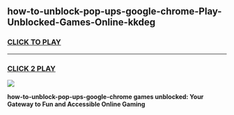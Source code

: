 
## how-to-unblock-pop-ups-google-chrome-Play-Unblocked-Games-Online-kkdeg
<h3>
<a href="https://premium76.site?title=how-to-unblock-pop-ups-google-chrome&ref=25A">CLICK TO PLAY</a></h3>
<hr>

<h3>
<a href="https://premium76.site?title=how-to-unblock-pop-ups-google-chrome&ref=25A">CLICK 2 PLAY</a>
  
</h3>

<a href="https://premium76.site?title=how-to-unblock-pop-ups-google-chrome&ref=25A"><img src="https://clearcache.store/games.png"></a>


**how-to-unblock-pop-ups-google-chrome games unblocked: Your Gateway to Fun and Accessible Online Gaming**
